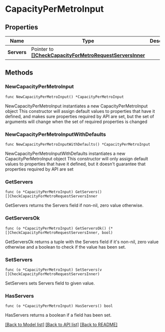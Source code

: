 # CapacityPerMetroInput

## Properties

Name | Type | Description | Notes
------------ | ------------- | ------------- | -------------
**Servers** | Pointer to [**[]CheckCapacityForMetroRequestServersInner**](CheckCapacityForMetroRequestServersInner.md) |  | [optional] 

## Methods

### NewCapacityPerMetroInput

`func NewCapacityPerMetroInput() *CapacityPerMetroInput`

NewCapacityPerMetroInput instantiates a new CapacityPerMetroInput object
This constructor will assign default values to properties that have it defined,
and makes sure properties required by API are set, but the set of arguments
will change when the set of required properties is changed

### NewCapacityPerMetroInputWithDefaults

`func NewCapacityPerMetroInputWithDefaults() *CapacityPerMetroInput`

NewCapacityPerMetroInputWithDefaults instantiates a new CapacityPerMetroInput object
This constructor will only assign default values to properties that have it defined,
but it doesn't guarantee that properties required by API are set

### GetServers

`func (o *CapacityPerMetroInput) GetServers() []CheckCapacityForMetroRequestServersInner`

GetServers returns the Servers field if non-nil, zero value otherwise.

### GetServersOk

`func (o *CapacityPerMetroInput) GetServersOk() (*[]CheckCapacityForMetroRequestServersInner, bool)`

GetServersOk returns a tuple with the Servers field if it's non-nil, zero value otherwise
and a boolean to check if the value has been set.

### SetServers

`func (o *CapacityPerMetroInput) SetServers(v []CheckCapacityForMetroRequestServersInner)`

SetServers sets Servers field to given value.

### HasServers

`func (o *CapacityPerMetroInput) HasServers() bool`

HasServers returns a boolean if a field has been set.


[[Back to Model list]](../README.md#documentation-for-models) [[Back to API list]](../README.md#documentation-for-api-endpoints) [[Back to README]](../README.md)


